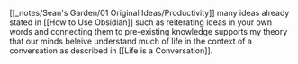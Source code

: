 [[_notes/Sean's Garden/01 Original Ideas/Productivity]] 
many ideas already stated in [[How to Use Obsidian]] such as reiterating ideas in your own words and connecting them to pre-existing knowledge supports my theory that our minds beleive understand much of life in the context of a conversation as described in [[Life is a Conversation]]. 